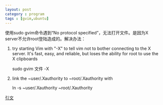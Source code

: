```yaml
---
layout: post
category : program
tags : [gvim,ubuntu]
---
```

使用sudo gvim命令遇到“No protocol specified”，无法打开文件。是因为X server不允许root登陆造成的。解决办法：

1. try starting Vim with "-X" to tell vim not to bother connecting to the X server.  It's fast, easy, and reliable, but loses the ability for root to use the X clipboards 
	
	sudo gvim 文件 -X

2. link the ~user/.Xauthority to ~root/.Xauthority with 

	ln -s ~user/.Xauthority ~root/.Xauthority 

[引文](http://vim.1045645.n5.nabble.com/vim-says-quot-No-protocol-specified-quot-and-I-have-no-idea-what-it-means-td5680529.html)
